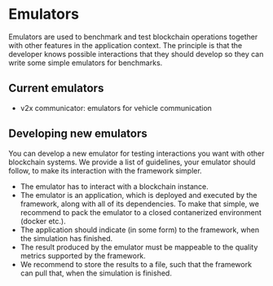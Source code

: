 # Emulators

Emulators are used to benchmark and test blockchain operations together with other features in the application context. The principle is that the developer knows possible interactions that they should develop so they can write some simple emulators for benchmarks.

## Current emulators

* v2x communicator: emulators for vehicle communication


## Developing new emulators

You can develop a new emulator for testing interactions you want with other blockchain systems.
We provide a list of guidelines, your emulator should follow, to make its interaction with the framework simpler.
* The emulator has to interact with a blockchain instance.
* The emulator is an application, which is deployed and executed by the framework, along with all of its dependencies. To make that simple, we recommend to pack the emulator to a closed contanerized environment (docker etc.).
* The application should indicate (in some form) to the framework, when the simulation has finished.
* The result produced by the emulator must be mappeable to the quality metrics supported by the framework.
* We recommend to store the results to a file, such that the framework can pull that, when the simulation is finished.